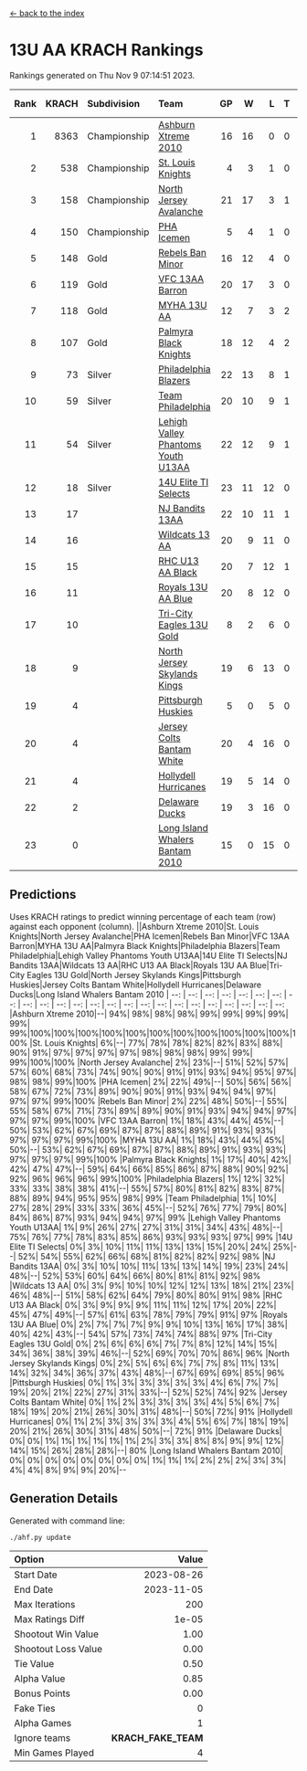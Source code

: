 [<- back to the index](readme.md)
# 13U AA KRACH Rankings
Rankings generated on Thu Nov  9 07:14:51 2023.

Rank|KRACH|Subdivision|Team|GP|W|L|T|OTW|OTL|SoS|Exp Wins|Win Diff
---:|---:|:---|:---|---:|---:|---:|---:|---:|---:|---:|---:|---:
1|8363|Championship|[Ashburn Xtreme 2010](https://gamesheetstats.com/seasons/3659/teams/140527/schedule)|16|16|0|0|0|0|93|16.8|-0.0
2|538|Championship|[St. Louis Knights](https://gamesheetstats.com/seasons/3659/teams/143323/schedule)|4|3|1|0|0|0|1700|3.8|-0.0
3|158|Championship|[North Jersey Avalanche](https://gamesheetstats.com/seasons/3659/teams/140535/schedule)|21|17|3|1|0|0|407|18.4|0.0
4|150|Championship|[PHA Icemen](https://gamesheetstats.com/seasons/3659/teams/143321/schedule)|5|4|1|0|0|0|50|4.9|0.0
5|148|Gold|[Rebels Ban Minor](https://gamesheetstats.com/seasons/3659/teams/140539/schedule)|16|12|4|0|0|0|1015|12.9|0.0
6|119|Gold|[VFC 13AA Barron](https://gamesheetstats.com/seasons/3659/teams/140544/schedule)|20|17|3|0|2|0|27|17.9|0.0
7|118|Gold|[MYHA 13U AA](https://gamesheetstats.com/seasons/3659/teams/140533/schedule)|12|7|3|2|1|0|91|8.9|0.0
8|107|Gold|[Palmyra Black Knights](https://gamesheetstats.com/seasons/3659/teams/140537/schedule)|18|12|4|2|0|0|909|13.9|0.0
9|73|Silver|[Philadelphia Blazers](https://gamesheetstats.com/seasons/3659/teams/140538/schedule)|22|13|8|1|2|0|774|14.4|0.0
10|59|Silver|[Team Philadelphia](https://gamesheetstats.com/seasons/3659/teams/140542/schedule)|20|10|9|1|0|0|855|11.4|0.0
11|54|Silver|[Lehigh Valley Phantoms Youth U13AA](https://gamesheetstats.com/seasons/3659/teams/140531/schedule)|22|12|9|1|0|3|419|13.4|0.0
12|18|Silver|[14U Elite TI Selects](https://gamesheetstats.com/seasons/3659/teams/140526/schedule)|23|11|12|0|1|1|736|11.9|0.0
13|17||[NJ Bandits 13AA](https://gamesheetstats.com/seasons/3659/teams/140534/schedule)|22|10|11|1|2|2|411|11.4|0.0
14|16||[Wildcats 13 AA](https://gamesheetstats.com/seasons/3659/teams/140545/schedule)|20|9|11|0|0|0|45|9.9|0.0
15|15||[RHC U13 AA Black](https://gamesheetstats.com/seasons/3659/teams/140540/schedule)|20|7|12|1|0|0|55|8.4|0.0
16|11||[Royals 13U AA Blue](https://gamesheetstats.com/seasons/3659/teams/140541/schedule)|20|8|12|0|0|1|64|8.9|0.0
17|10||[Tri-City Eagles 13U Gold](https://gamesheetstats.com/seasons/3659/teams/140543/schedule)|8|2|6|0|0|1|62|2.9|0.0
18|9||[North Jersey Skylands Kings](https://gamesheetstats.com/seasons/3659/teams/140536/schedule)|19|6|13|0|1|0|58|6.9|0.0
19|4||[Pittsburgh Huskies](https://gamesheetstats.com/seasons/3659/teams/149413/schedule)|5|0|5|0|0|0|1471|0.9|0.0
20|4||[Jersey Colts Bantam White](https://gamesheetstats.com/seasons/3659/teams/140530/schedule)|20|4|16|0|0|1|50|4.9|0.0
21|4||[Hollydell Hurricanes](https://gamesheetstats.com/seasons/3659/teams/140529/schedule)|19|5|14|0|1|0|479|5.9|0.0
22|2||[Delaware Ducks](https://gamesheetstats.com/seasons/3659/teams/140528/schedule)|19|3|16|0|0|1|33|3.9|0.0
23|0||[Long Island Whalers Bantam 2010](https://gamesheetstats.com/seasons/3659/teams/140532/schedule)|15|0|15|0|0|0|55|0.9|0.0

## Predictions
Uses KRACH ratings to predict winning percentage of each team (row) against each opponent (column).
||Ashburn Xtreme 2010|St. Louis Knights|North Jersey Avalanche|PHA Icemen|Rebels Ban Minor|VFC 13AA Barron|MYHA 13U AA|Palmyra Black Knights|Philadelphia Blazers|Team Philadelphia|Lehigh Valley Phantoms Youth U13AA|14U Elite TI Selects|NJ Bandits 13AA|Wildcats 13 AA|RHC U13 AA Black|Royals 13U AA Blue|Tri-City Eagles 13U Gold|North Jersey Skylands Kings|Pittsburgh Huskies|Jersey Colts Bantam White|Hollydell Hurricanes|Delaware Ducks|Long Island Whalers Bantam 2010
| --: | --: | --: | --: | --: | --: | --: | --: | --: | --: | --: | --: | --: | --: | --: | --: | --: | --: | --: | --: | --: | --: | --: | --: 
|Ashburn Xtreme 2010|--| 94%| 98%| 98%| 98%| 99%| 99%| 99%| 99%| 99%| 99%|100%|100%|100%|100%|100%|100%|100%|100%|100%|100%|100%|100%
|St. Louis Knights|  6%|--| 77%| 78%| 78%| 82%| 82%| 83%| 88%| 90%| 91%| 97%| 97%| 97%| 97%| 98%| 98%| 98%| 99%| 99%| 99%|100%|100%
|North Jersey Avalanche|  2%| 23%|--| 51%| 52%| 57%| 57%| 60%| 68%| 73%| 74%| 90%| 90%| 91%| 91%| 93%| 94%| 95%| 97%| 98%| 98%| 99%|100%
|PHA Icemen|  2%| 22%| 49%|--| 50%| 56%| 56%| 58%| 67%| 72%| 73%| 89%| 90%| 90%| 91%| 93%| 94%| 94%| 97%| 97%| 97%| 99%|100%
|Rebels Ban Minor|  2%| 22%| 48%| 50%|--| 55%| 55%| 58%| 67%| 71%| 73%| 89%| 89%| 90%| 91%| 93%| 94%| 94%| 97%| 97%| 97%| 99%|100%
|VFC 13AA Barron|  1%| 18%| 43%| 44%| 45%|--| 50%| 53%| 62%| 67%| 69%| 87%| 87%| 88%| 89%| 91%| 93%| 93%| 97%| 97%| 97%| 99%|100%
|MYHA 13U AA|  1%| 18%| 43%| 44%| 45%| 50%|--| 53%| 62%| 67%| 69%| 87%| 87%| 88%| 89%| 91%| 93%| 93%| 97%| 97%| 97%| 99%|100%
|Palmyra Black Knights|  1%| 17%| 40%| 42%| 42%| 47%| 47%|--| 59%| 64%| 66%| 85%| 86%| 87%| 88%| 90%| 92%| 92%| 96%| 96%| 96%| 99%|100%
|Philadelphia Blazers|  1%| 12%| 32%| 33%| 33%| 38%| 38%| 41%|--| 55%| 57%| 80%| 81%| 82%| 83%| 87%| 88%| 89%| 94%| 95%| 95%| 98%| 99%
|Team Philadelphia|  1%| 10%| 27%| 28%| 29%| 33%| 33%| 36%| 45%|--| 52%| 76%| 77%| 79%| 80%| 84%| 86%| 87%| 93%| 94%| 94%| 97%| 99%
|Lehigh Valley Phantoms Youth U13AA|  1%|  9%| 26%| 27%| 27%| 31%| 31%| 34%| 43%| 48%|--| 75%| 76%| 77%| 78%| 83%| 85%| 86%| 93%| 93%| 93%| 97%| 99%
|14U Elite TI Selects|  0%|  3%| 10%| 11%| 11%| 13%| 13%| 15%| 20%| 24%| 25%|--| 52%| 54%| 55%| 62%| 66%| 68%| 81%| 82%| 82%| 92%| 98%
|NJ Bandits 13AA|  0%|  3%| 10%| 10%| 11%| 13%| 13%| 14%| 19%| 23%| 24%| 48%|--| 52%| 53%| 60%| 64%| 66%| 80%| 81%| 81%| 92%| 98%
|Wildcats 13 AA|  0%|  3%|  9%| 10%| 10%| 12%| 12%| 13%| 18%| 21%| 23%| 46%| 48%|--| 51%| 58%| 62%| 64%| 79%| 80%| 80%| 91%| 98%
|RHC U13 AA Black|  0%|  3%|  9%|  9%|  9%| 11%| 11%| 12%| 17%| 20%| 22%| 45%| 47%| 49%|--| 57%| 61%| 63%| 78%| 79%| 79%| 91%| 97%
|Royals 13U AA Blue|  0%|  2%|  7%|  7%|  7%|  9%|  9%| 10%| 13%| 16%| 17%| 38%| 40%| 42%| 43%|--| 54%| 57%| 73%| 74%| 74%| 88%| 97%
|Tri-City Eagles 13U Gold|  0%|  2%|  6%|  6%|  6%|  7%|  7%|  8%| 12%| 14%| 15%| 34%| 36%| 38%| 39%| 46%|--| 52%| 69%| 70%| 70%| 86%| 96%
|North Jersey Skylands Kings|  0%|  2%|  5%|  6%|  6%|  7%|  7%|  8%| 11%| 13%| 14%| 32%| 34%| 36%| 37%| 43%| 48%|--| 67%| 69%| 69%| 85%| 96%
|Pittsburgh Huskies|  0%|  1%|  3%|  3%|  3%|  3%|  3%|  4%|  6%|  7%|  7%| 19%| 20%| 21%| 22%| 27%| 31%| 33%|--| 52%| 52%| 74%| 92%
|Jersey Colts Bantam White|  0%|  1%|  2%|  3%|  3%|  3%|  3%|  4%|  5%|  6%|  7%| 18%| 19%| 20%| 21%| 26%| 30%| 31%| 48%|--| 50%| 72%| 91%
|Hollydell Hurricanes|  0%|  1%|  2%|  3%|  3%|  3%|  3%|  4%|  5%|  6%|  7%| 18%| 19%| 20%| 21%| 26%| 30%| 31%| 48%| 50%|--| 72%| 91%
|Delaware Ducks|  0%|  0%|  1%|  1%|  1%|  1%|  1%|  1%|  2%|  3%|  3%|  8%|  8%|  9%|  9%| 12%| 14%| 15%| 26%| 28%| 28%|--| 80%
|Long Island Whalers Bantam 2010|  0%|  0%|  0%|  0%|  0%|  0%|  0%|  0%|  1%|  1%|  1%|  2%|  2%|  2%|  3%|  3%|  4%|  4%|  8%|  9%|  9%| 20%|--

## Generation Details

Generated with command line:
```
./ahf.py update
```

| Option | Value |
| :----- | ----: |
| Start Date | 2023-08-26 |
| End Date | 2023-11-05 |
| Max Iterations | 200 |
| Max Ratings Diff | 1e-05 |
| Shootout Win Value | 1.00 |
| Shootout Loss Value | 0.00 |
| Tie Value | 0.50 |
| Alpha Value | 0.85 |
| Bonus Points | 0.00 |
| Fake Ties | 0 |
| Alpha Games | 1 |
| Ignore teams | __KRACH_FAKE_TEAM__ |
| Min Games Played | 4 |

